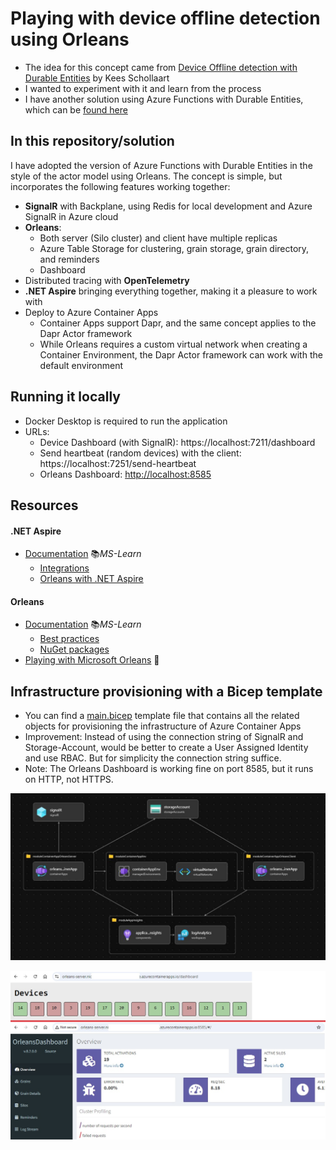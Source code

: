 # Playing with device offline detection using Orleans

- The idea for this concept came from [Device Offline detection with Durable Entities](https://dev.to/azure/device-offline-detection-with-durable-entities-e8g) by Kees Schollaart
- I wanted to experiment with it and learn from the process
- I have another solution using Azure Functions with Durable Entities, which can be [found here](https://github.com/19balazs86/PlayingWithDeviceOfflineDetection)

## In this repository/solution

I have adopted the version of Azure Functions with Durable Entities in the style of the actor model using Orleans. The concept is simple, but incorporates the following features working together:

- **SignalR** with Backplane, using Redis for local development and Azure SignalR in Azure cloud
- **Orleans**:
  - Both server (Silo cluster) and client have multiple replicas
  - Azure Table Storage for clustering, grain storage, grain directory, and reminders
  - Dashboard
- Distributed tracing with **OpenTelemetry**
- **.NET Aspire** bringing everything together, making it a pleasure to work with
- Deploy to Azure Container Apps
  - Container Apps support Dapr, and the same concept applies to the Dapr Actor framework
  - While Orleans requires a custom virtual network when creating a Container Environment, the Dapr Actor framework can work with the default environment

## Running it locally

- Docker Desktop is required to run the application
- URLs:
  - Device Dashboard (with SignalR): https://localhost:7211/dashboard
  - Send heartbeat (random devices) with the client: https://localhost:7251/send-heartbeat
  - Orleans Dashboard: [http://localhost:8585](http://localhost:8585)


## Resources

#### .NET Aspire

- [Documentation](https://learn.microsoft.com/en-us/dotnet/aspire/get-started/aspire-overview) 📚*MS-Learn*
  - [Integrations](https://learn.microsoft.com/en-us/dotnet/aspire/fundamentals/integrations-overview)
  - [Orleans with .NET Aspire](https://learn.microsoft.com/en-us/dotnet/aspire/frameworks/orleans)

#### Orleans

- [Documentation](https://learn.microsoft.com/en-us/dotnet/orleans/overview) 📚*MS-Learn*
  - [Best practices](https://learn.microsoft.com/en-us/dotnet/orleans/resources/best-practices)
  - [NuGet packages](https://learn.microsoft.com/en-us/dotnet/orleans/resources/nuget-packages)
- [Playing with Microsoft Orleans](https://github.com/19balazs86/PlayingWithOrleans) 👤

## Infrastructure provisioning with a Bicep template

- You can find a [main.bicep](bicep-script/main.bicep) template file that contains all the related objects for provisioning the infrastructure of Azure Container Apps
- Improvement: Instead of using the connection string of SignalR and Storage-Account, would be better to create a User Assigned Identity and use RBAC. But for simplicity the connection string suffice.
- Note: The Orleans Dashboard is working fine on port 8585, but it runs on HTTP, not HTTPS.

![Bicep template](bicep-script/bicep-infrastructure.JPG)

![Screen](bicep-script/Screen.jpg)
